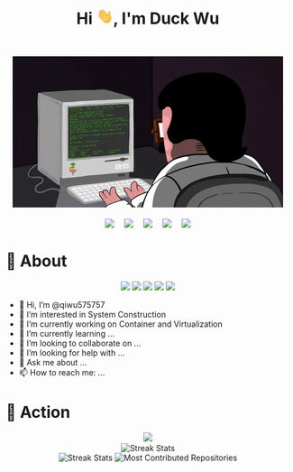 <h1 align="center">Hi <img src="https://raw.githubusercontent.com/AlfredYoung/Figurebed/main/img/Hi.gif" width="30px">, I'm Duck Wu</h1>
 <p align="center"><br/>
</p>

<!-- 敲代码的图片 -->

<div align="center" ><img order-radius="100px" src="https://raw.githubusercontent.com/AlfredYoung/Figurebed/main/img/202108300019556.gif"/></div>

<br>

<!-- 个人资料徽标 -->                                                                                                                                                                                                                                                                                                                                                                                                                                                                                                                                                                                                                                                                                                                                                                                                                                                                                                                                                                                                                                                                                                                                                                                                                                                    

<div align="center">
  <a href="https://qiwu575757.github.io"><img src="https://img.shields.io/badge/website-%E4%B8%AA%E4%BA%BA%E7%BD%91%E7%AB%99-blue"></a>&emsp;
  <a href="https://blog.csdn.net/qq_45829904?spm=1000.2115.3001.5343"><img src="https://img.shields.io/badge/CSDN-%E5%8D%9A%E5%AE%A2-c32136"></a>&emsp;
  <a href="https://space.bilibili.com/489017814?spm_id_from=333.1007.0.0"><img src="https://img.shields.io/badge/bilibili-B%E7%AB%99-ff69b4"></a>&emsp;
  <a href="https://https://www.zhihu.com/people/zhi-hu-zhe-ye-59-45-57"><img src="https://img.shields.io/badge/zhihu-%E7%9F%A5%E4%B9%8E-blue"></a>&emsp;
   <img src="https://visitor-badge.glitch.me/badge?page_id=AlfredYoung" /></div>





#  🙋 About



<div align="center">
<img src="https://img.shields.io/badge/c-%2300599C.svg?style=flat-square&logo=c&logoColor=white" />
<img src="https://img.shields.io/badge/-C++-00599C?style=flat-square&logo=c" />
<img src="https://img.shields.io/badge/Rust-%23239120.svg?style=flat-square&logo=rust&logoColor=white" />
<img src="https://img.shields.io/badge/-Python-pink?style=flat-square&logo=Python" />
<img src="https://img.shields.io/badge/-java-yellow?style=flat-square&logo=java" />
</div>



- 👋 Hi, I’m @qiwu575757
- 👀 I’m interested in System Construction
- 🔭 I’m currently working on Container and Virtualization
- 🌱 I’m currently learning ...
- 👯 I’m looking to collaborate on ...
- 🤔 I’m looking for help with ...
- 💬 Ask me about ...
- 📫 How to reach me: ...



# 🚀 Action 



<div align="center"><img src="https://github-readme-stats.vercel.app/api?username=qiwu575757&theme=tokyonight&hide_border=true&show_icons=true&hide_title=true" /></div>

<div align="center"><img src="https://github-readme-streak-stats.herokuapp.com/?user=qiwu575757&theme=dark&hide_border=true" alt="Streak Stats" width="500" /></div>



<div align="center">
<div style="width: fit-content; margin-left: auto; margin-right: auto;">
<img src="https://api.githubtrends.io/user/svg/qiwu575757/langs?time_range=one_year&use_percent=True&include_private=True&loc_metric=changed&theme=dark" alt="Streak Stats" width="300"/>
<img src="https://api.githubtrends.io/user/svg/qiwu575757/repos?time_range=one_year&include_private=True&loc_metric=changed&theme=dark" alt="Most Contributed Repositories" width="300" />
    </div></div>





